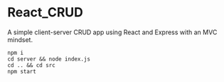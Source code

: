 # React_CRUD
A simple client-server CRUD app using React and Express with an MVC mindset.

```
npm i 
cd server && node index.js
cd .. && cd src
npm start
```
